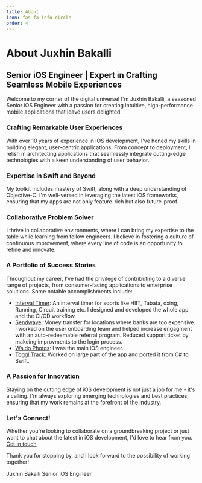 ```yaml
---
title: About
icon: fas fa-info-circle
order: 4
---
```



# About Juxhin Bakalli

## Senior iOS Engineer | Expert in Crafting Seamless Mobile Experiences

Welcome to my corner of the digital universe! I'm Juxhin Bakalli, a seasoned Senior iOS Engineer with a passion for creating intuitive, high-performance mobile applications that leave users delighted.

### Crafting Remarkable User Experiences

With over 10 years of experience in iOS development, I've honed my skills in building elegant, user-centric applications. From concept to deployment, I relish in architecting applications that seamlessly integrate cutting-edge technologies with a keen understanding of user behavior.

### Expertise in Swift and Beyond

My toolkit includes mastery of Swift, along with a deep understanding of Objective-C. I'm well-versed in leveraging the latest iOS frameworks, ensuring that my apps are not only feature-rich but also future-proof.

### Collaborative Problem Solver

I thrive in collaborative environments, where I can bring my expertise to the table while learning from fellow engineers. I believe in fostering a culture of continuous improvement, where every line of code is an opportunity to refine and innovate.

### A Portfolio of Success Stories

Throughout my career, I've had the privilege of contributing to a diverse range of projects, from consumer-facing applications to enterprise solutions. Some notable accomplishments include:

- [Interval Timer](https://www.getintervaltimer.com): An interval timer for soprts like HIIT, Tabata, oxing, Running, Circuit training etc. I designed and developed the whole app and the CI/CD workflow.
- [Sendwave](https://www.sendwave.com): Money transfer for locations where banks are too expensive. I worked on the user onboarding team and helped increase engagment with an auto-redeemable referral program. Reduced support ticket by makeing improvments to the login process. 
- [Waldo Photos](https://waldophotos.com): I was the main iOS engineer.
- [Toggl Track](https://toggl.com/track/): Worked on large part of the app and ported it from C# to Swift.

### A Passion for Innovation

Staying on the cutting edge of iOS development is not just a job for me - it's a calling. I'm always exploring emerging technologies and best practices, ensuring that my work remains at the forefront of the industry.

### Let's Connect!

Whether you're looking to collaborate on a groundbreaking project or just want to chat about the latest in iOS development, I'd love to hear from you. [Get in touch](https://juxhinbakalli.com/contact)

Thank you for stopping by, and I look forward to the possibility of working together!

Juxhin Bakalli
Senior iOS Engineer

